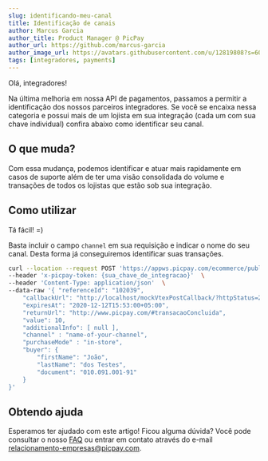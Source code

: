 ```yaml
---
slug: identificando-meu-canal
title: Identificação de canais
author: Marcus Garcia
author_title: Product Manager @ PicPay
author_url: https://github.com/marcus-garcia
author_image_url: https://avatars.githubusercontent.com/u/12819808?s=60&v=4
tags: [integradores, payments]
---
```


Olá, integradores!

Na última melhoria em nossa API de pagamentos, passamos a permitir a identificação dos nossos parceiros integradores. Se você se encaixa nessa categoria e possui mais de um lojista em sua integração (cada um com sua chave individual) confira abaixo como identificar seu canal.

## O que muda?

Com essa mudança, podemos identificar e atuar mais rapidamente em casos de suporte além de ter uma visão consolidada do volume e transações de todos os lojistas que estão sob sua integração.

## Como utilizar

Tá fácil! =)

Basta incluir o campo `channel` em sua requisição e indicar o nome do seu canal. Desta forma já conseguiremos identificar suas transações.


```bash {10}
curl --location --request POST 'https://appws.picpay.com/ecommerce/public/payments'  \ 
--header 'x-picpay-token: {sua_chave_de_integracao}'  \ 
--header 'Content-Type: application/json'  \ 
--data-raw '{ "referenceId": "102039", 
    "callbackUrl": "http://localhost/mockVtexPostCallback/?httpStatus=200", 
    "expiresAt": "2020-12-12T15:53:00+05:00", 
    "returnUrl": "http://www.picpay.com/#transacaoConcluida", 
    "value": 10, 
    "additionalInfo": [ null ], 
    "channel" : "name-of-your-channel",
    "purchaseMode" : "in-store",
    "buyer": { 
        "firstName": "João", 
        "lastName": "dos Testes", 
        "document": "010.091.001-91" 
    } 
}'
```


## Obtendo ajuda
Esperamos ter ajudado com este artigo! Ficou alguma dúvida? Você pode consultar o nosso [FAQ](https://ajudaempresas.picpay.com/hc/pt-br/categories/360003836611-PicPay-E-commerce) ou entrar em contato através do e-mail relacionamento-empresas@picpay.com.
